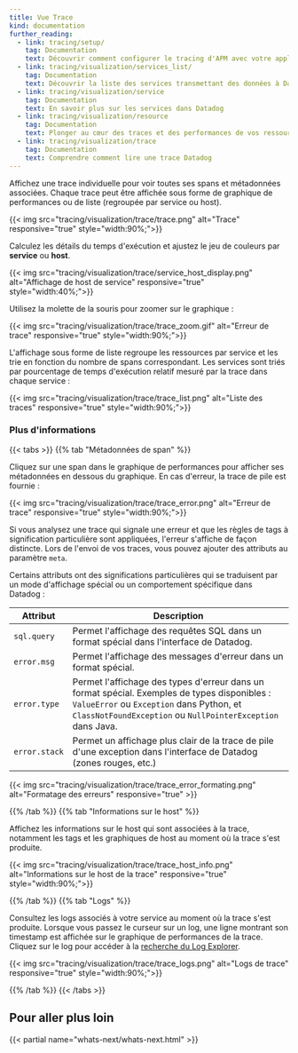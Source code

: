 ```yaml
---
title: Vue Trace
kind: documentation
further_reading:
  - link: tracing/setup/
    tag: Documentation
    text: Découvrir comment configurer le tracing d'APM avec votre application
  - link: tracing/visualization/services_list/
    tag: Documentation
    text: Découvrir la liste des services transmettant des données à Datadog
  - link: tracing/visualization/service
    tag: Documentation
    text: En savoir plus sur les services dans Datadog
  - link: tracing/visualization/resource
    tag: Documentation
    text: Plonger au cœur des traces et des performances de vos ressources
  - link: tracing/visualization/trace
    tag: Documentation
    text: Comprendre comment lire une trace Datadog
---
```

Affichez une trace individuelle pour voir toutes ses spans et métadonnées associées. Chaque trace peut être affichée sous forme de graphique de performances ou de liste (regroupée par service ou host).

{{< img src="tracing/visualization/trace/trace.png" alt="Trace" responsive="true" style="width:90%;">}}

Calculez les détails du temps d'exécution et ajustez le jeu de couleurs par **service** ou **host**.

{{< img src="tracing/visualization/trace/service_host_display.png" alt="Affichage de host de service" responsive="true" style="width:40%;">}}

Utilisez la molette de la souris pour zoomer sur le graphique :

{{< img src="tracing/visualization/trace/trace_zoom.gif" alt="Erreur de trace" responsive="true" style="width:90%;">}}

L'affichage sous forme de liste regroupe les ressources par service et les trie en fonction du nombre de spans correspondant. Les services sont triés par pourcentage de temps d'exécution relatif mesuré par la trace dans chaque service :

{{< img src="tracing/visualization/trace/trace_list.png" alt="Liste des traces" responsive="true" style="width:90%;">}}

### Plus d'informations

{{< tabs >}}
{{% tab "Métadonnées de span" %}}

Cliquez sur une span dans le graphique de performances pour afficher ses métadonnées en dessous du graphique. En cas d'erreur, la trace de pile est fournie :

{{< img src="tracing/visualization/trace/trace_error.png" alt="Erreur de trace" responsive="true" style="width:90%;">}}

Si vous analysez une trace qui signale une erreur et que les règles de tags à signification particulière sont appliquées, l'erreur s'affiche de façon distincte. Lors de l'envoi de vos traces, vous pouvez ajouter des attributs au paramètre `meta`. 

Certains attributs ont des significations particulières qui se traduisent par un mode d'affichage spécial ou un comportement spécifique dans Datadog :

| Attribut     | Description                                                                                                                                                                        |
| ----          | ------                                                                                                                                                                             |
| `sql.query`   | Permet l'affichage des requêtes SQL dans un format spécial dans l'interface de Datadog.                                                                                                                     |
| `error.msg`   | Permet l'affichage des messages d'erreur dans un format spécial.                                                                                                                                        |
| `error.type`  | Permet l'affichage des types d'erreur dans un format spécial. Exemples de types disponibles : `ValueError` ou `Exception` dans Python, et `ClassNotFoundException` ou `NullPointerException` dans Java. |
| `error.stack` | Permet un affichage plus clair de la trace de pile d'une exception dans l'interface de Datadog (zones rouges, etc.)                                                                                         |

{{< img src="tracing/visualization/trace/trace_error_formating.png" alt="Formatage des erreurs" responsive="true" >}}

{{% /tab %}}
{{% tab "Informations sur le host" %}}

Affichez les informations sur le host qui sont associées à la trace, notamment les tags et les graphiques de host au moment où la trace s'est produite.

{{< img src="tracing/visualization/trace/trace_host_info.png" alt="Informations sur le host de la trace" responsive="true" style="width:90%;">}}

{{% /tab %}}
{{% tab "Logs" %}}

Consultez les logs associés à votre service au moment où la trace s'est produite. Lorsque vous passez le curseur sur un log, une ligne montrant son timestamp est affichée sur le graphique de performances de la trace. Cliquez sur le log pour accéder à la [recherche du Log Explorer][1].

{{< img src="tracing/visualization/trace/trace_logs.png" alt="Logs de trace" responsive="true" style="width:90%;">}}


[1]: /fr/logs/explorer/search
{{% /tab %}}
{{< /tabs >}}

## Pour aller plus loin

{{< partial name="whats-next/whats-next.html" >}}
